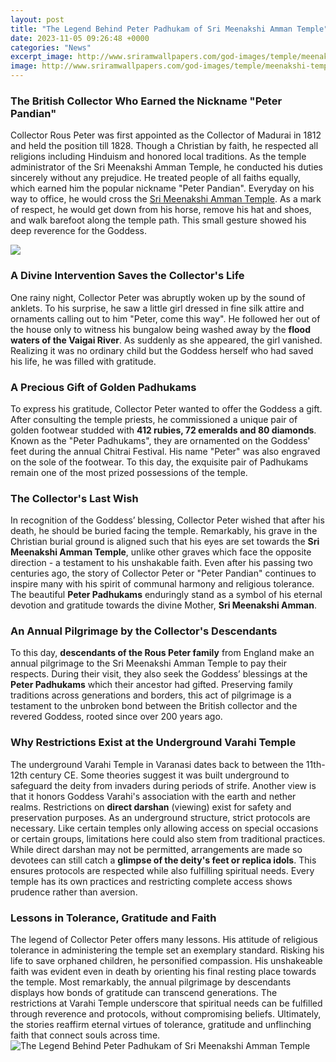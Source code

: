 ```yaml
---
layout: post
title: "The Legend Behind Peter Padhukam of Sri Meenakshi Amman Temple"
date: 2023-11-05 09:26:48 +0000
categories: "News"
excerpt_image: http://www.sriramwallpapers.com/god-images/temple/meenakshi-temple-wallpapers/main/meenakshi-amman-temple-madurai.jpg
image: http://www.sriramwallpapers.com/god-images/temple/meenakshi-temple-wallpapers/main/meenakshi-amman-temple-madurai.jpg
---
```


### The British Collector Who Earned the Nickname "Peter Pandian"
Collector Rous Peter was first appointed as the Collector of Madurai in 1812 and held the position till 1828. Though a Christian by faith, he respected all religions including Hinduism and honored local traditions. As the temple administrator of the Sri Meenakshi Amman Temple, he conducted his duties sincerely without any prejudice. He treated people of all faiths equally, which earned him the popular nickname "Peter Pandian". 
Everyday on his way to office, he would cross the [Sri Meenakshi Amman Temple](https://ustoday.github.io/2024-01-08-vivre-xe0-riyad-en-tant-qu-expatri-xe9e-une-opportunit-xe9-enrichissante/). As a mark of respect, he would get down from his horse, remove his hat and shoes, and walk barefoot along the temple path. This small gesture showed his deep reverence for the Goddess.

![](https://www.sreestours.com/wp-content/uploads/2021/03/Meenakshi-temple-1.jpg)
### A Divine Intervention Saves the Collector's Life
One rainy night, Collector Peter was abruptly woken up by the sound of anklets. To his surprise, he saw a little girl dressed in fine silk attire and ornaments calling out to him "Peter, come this way". He followed her out of the house only to witness his bungalow being washed away by the **flood waters of the Vaigai River**. As suddenly as she appeared, the girl vanished. Realizing it was no ordinary child but the Goddess herself who had saved his life, he was filled with gratitude.
### A Precious Gift of Golden Padhukams 
To express his gratitude, Collector Peter wanted to offer the Goddess a gift. After consulting the temple priests, he commissioned a unique pair of golden footwear studded with **412 rubies, 72 emeralds and 80 diamonds**. Known as the "Peter Padhukams", they are ornamented on the Goddess' feet during the annual Chitrai Festival. His name "Peter" was also engraved on the sole of the footwear. To this day, the exquisite pair of Padhukams remain one of the most prized possessions of the temple.
### The Collector's Last Wish
In recognition of the Goddess’ blessing, Collector Peter wished that after his death, he should be buried facing the temple. Remarkably, his grave in the Christian burial ground is aligned such that his eyes are set towards the **Sri Meenakshi Amman Temple**, unlike other graves which face the opposite direction - a testament to his unshakable faith. 
Even after his passing two centuries ago, the story of Collector Peter or "Peter Pandian" continues to inspire many with his spirit of communal harmony and religious tolerance. The beautiful **Peter Padhukams** enduringly stand as a symbol of his eternal devotion and gratitude towards the divine Mother, **Sri Meenakshi Amman**.
### An Annual Pilgrimage by the Collector's Descendants
To this day, **descendants of the Rous Peter family** from England make an annual pilgrimage to the Sri Meenakshi Amman Temple to pay their respects. During their visit, they also seek the Goddess’ blessings at the **Peter Padhukams** which their ancestor had gifted. 
Preserving family traditions across generations and borders, this act of pilgrimage is a testament to the unbroken bond between the British collector and the revered Goddess, rooted since over 200 years ago.
### Why Restrictions Exist at the Underground Varahi Temple 
The underground Varahi Temple in Varanasi dates back to between the 11th-12th century CE. Some theories suggest it was built underground to safeguard the deity from invaders during periods of strife. Another view is that it honors Goddess Varahi's association with the earth and nether realms.
Restrictions on **direct darshan** (viewing) exist for safety and preservation purposes. As an underground structure, strict protocols are necessary. Like certain temples only allowing access on special occasions or certain groups, limitations here could also stem from traditional practices. 
While direct darshan may not be permitted, arrangements are made so devotees can still catch a **glimpse of the deity's feet or replica idols**. This ensures protocols are respected while also fulfilling spiritual needs. Every temple has its own practices and restricting complete access shows prudence rather than aversion.
### Lessons in Tolerance, Gratitude and Faith 
The legend of Collector Peter offers many lessons. His attitude of religious tolerance in administering the temple set an exemplary standard. Risking his life to save orphaned children, he personified compassion. 
His unshakeable faith was evident even in death by orienting his final resting place towards the temple. Most remarkably, the annual pilgrimage by descendants displays how bonds of gratitude can transcend generations. 
The restrictions at Varahi Temple underscore that spiritual needs can be fulfilled through reverence and protocols, without compromising beliefs. Ultimately, the stories reaffirm eternal virtues of tolerance, gratitude and unflinching faith that connect souls across time.
![The Legend Behind Peter Padhukam of Sri Meenakshi Amman Temple](http://www.sriramwallpapers.com/god-images/temple/meenakshi-temple-wallpapers/main/meenakshi-amman-temple-madurai.jpg)
